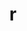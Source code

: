 ---
title: "r"
layout: cache
categories: [package, develop]
meta: {"compilers": ["gcc@11.4.0", "gcc@7.5.0"], "num_specs": 10, "num_specs_by_stack": {"build_systems": 3, "e4s": 3, "hep": 4, "root": 10}, "oss": ["ubuntu18.04", "ubuntu22.04"], "platforms": ["linux"], "stacks": ["build_systems", "e4s", "hep", "root"], "targets": ["x86_64_v3"], "versions": ["4.4.3"]}
spec_details: [{"compiler": "gcc@7.5.0", "hash": "4msleczzjinegvlja6nprof7l5mb2jx2", "os": "ubuntu18.04", "platform": "linux", "size": "-", "stacks": ["build_systems", "root"], "target": "x86_64_v3", "variants": ["~X", "build_system=autotools", "~memory_profiling", "patches:=abc572d", "~rmath"], "versions": ["4.4.3"]}, {"compiler": "gcc@11.4.0", "hash": "7dqogkjazzqwjol2jwoxeiajxziktgjy", "os": "ubuntu22.04", "platform": "linux", "size": "-", "stacks": ["hep", "root"], "target": "x86_64_v3", "variants": ["~X", "build_system=autotools", "~memory_profiling", "patches:=abc572d", "~rmath"], "versions": ["4.4.3"]}, {"compiler": "gcc@11.4.0", "hash": "dh6elxe3hx2mfsto775rulhdz5lxjhid", "os": "ubuntu22.04", "platform": "linux", "size": "-", "stacks": ["hep", "root"], "target": "x86_64_v3", "variants": ["~X", "build_system=autotools", "~memory_profiling", "patches:=abc572d", "~rmath"], "versions": ["4.4.3"]}, {"compiler": "gcc@7.5.0", "hash": "mipmmfi3o3cunjehui2uulvegcrqu67x", "os": "ubuntu18.04", "platform": "linux", "size": "-", "stacks": ["build_systems", "root"], "target": "x86_64_v3", "variants": ["~X", "build_system=autotools", "~memory_profiling", "patches:=abc572d", "~rmath"], "versions": ["4.4.3"]}, {"compiler": "gcc@11.4.0", "hash": "muswj2nwpftqvsiushsaw45amiu4vza4", "os": "ubuntu22.04", "platform": "linux", "size": "-", "stacks": ["hep", "root"], "target": "x86_64_v3", "variants": ["~X", "build_system=autotools", "~memory_profiling", "patches:=abc572d", "~rmath"], "versions": ["4.4.3"]}, {"compiler": "gcc@11.4.0", "hash": "oaxhdmtvswcicyog7ytogx6bfp7oiozk", "os": "ubuntu22.04", "platform": "linux", "size": "-", "stacks": ["e4s", "root"], "target": "x86_64_v3", "variants": ["~X", "build_system=autotools", "~memory_profiling", "patches:=abc572d", "~rmath"], "versions": ["4.4.3"]}, {"compiler": "gcc@11.4.0", "hash": "pg5o3fkse5ftxomgih77jgno7fzy26ex", "os": "ubuntu22.04", "platform": "linux", "size": "-", "stacks": ["e4s", "root"], "target": "x86_64_v3", "variants": ["~X", "build_system=autotools", "~memory_profiling", "patches:=abc572d", "~rmath"], "versions": ["4.4.3"]}, {"compiler": "gcc@11.4.0", "hash": "pyixaxbk26yn5qrnepkzkdcku42fiiyd", "os": "ubuntu22.04", "platform": "linux", "size": "-", "stacks": ["hep", "root"], "target": "x86_64_v3", "variants": ["~X", "build_system=autotools", "~memory_profiling", "patches:=abc572d", "~rmath"], "versions": ["4.4.3"]}, {"compiler": "gcc@7.5.0", "hash": "w5ygpsua2iiwijspivdm36kdu2a3i7hn", "os": "ubuntu18.04", "platform": "linux", "size": "-", "stacks": ["build_systems", "root"], "target": "x86_64_v3", "variants": ["~X", "build_system=autotools", "~memory_profiling", "patches:=abc572d", "~rmath"], "versions": ["4.4.3"]}, {"compiler": "gcc@11.4.0", "hash": "wmnjphieedytls4xyfw7nqcjcmoxjawk", "os": "ubuntu22.04", "platform": "linux", "size": "-", "stacks": ["e4s", "root"], "target": "x86_64_v3", "variants": ["~X", "build_system=autotools", "~memory_profiling", "patches:=abc572d", "~rmath"], "versions": ["4.4.3"]}]
---